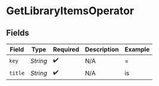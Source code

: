 # GetLibraryItemsOperator


## Fields

| Field              | Type               | Required           | Description        | Example            |
| ------------------ | ------------------ | ------------------ | ------------------ | ------------------ |
| `key`              | *String*           | :heavy_check_mark: | N/A                | =                  |
| `title`            | *String*           | :heavy_check_mark: | N/A                | is                 |